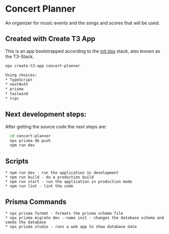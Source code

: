 # Concert Planner

An organizer for music events and the songs and scores that will be used.


## Created with Create T3 App
This is an app bootstrapped according to the [init.tips](https://init.tips) stack, also known as the T3-Stack.

```bash
npx create-t3-app concert-planner

Using choices:
* TypeScript
* nextAuth
* prisma
* tailwind
* trpc
```

## Next development steps:

After getting the source code the next steps are:

```bash
  cd concert-planner
  npx prisma db push
  npm run dev
```

## Scripts

```
* npm run dev - run the application in development
* npm run build - do a production build
* npm run start - run the application in production mode
* npm run lint - lint the code
```

## Prisma Commands

```
* npx prisma format - formats the prisma schema file
* npx prisma migrate dev --name init - changes the database schema and seeds the database
* npx prisma studio - runs a web app to show database data
```
